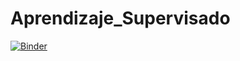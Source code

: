 # Aprendizaje_Supervisado
[![Binder](https://mybinder.org/badge_logo.svg)](https://mybinder.org/v2/gh/ludovicoderic/AS_A2/HEAD)
